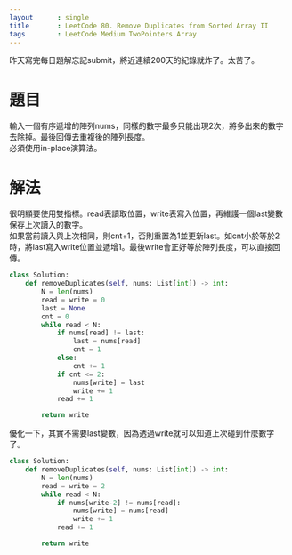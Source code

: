 ```yaml
---
layout      : single
title       : LeetCode 80. Remove Duplicates from Sorted Array II
tags 		: LeetCode Medium TwoPointers Array
---
```

昨天寫完每日題解忘記submit，將近連續200天的紀錄就炸了。太苦了。

# 題目
輸入一個有序遞增的陣列nums，同樣的數字最多只能出現2次，將多出來的數字去除掉。最後回傳去重複後的陣列長度。  
必須使用in-place演算法。

# 解法
很明顯要使用雙指標。read表讀取位置，write表寫入位置，再維護一個last變數保存上次讀入的數字。  
如果當前讀入與上次相同，則cnt+1，否則重置為1並更新last。如cnt小於等於2時，將last寫入write位置並遞增1。最後write會正好等於陣列長度，可以直接回傳。

```python
class Solution:
    def removeDuplicates(self, nums: List[int]) -> int:
        N = len(nums)
        read = write = 0
        last = None
        cnt = 0
        while read < N:
            if nums[read] != last:
                last = nums[read]
                cnt = 1
            else:
                cnt += 1
            if cnt <= 2:
                nums[write] = last
                write += 1
            read += 1

        return write
```

優化一下，其實不需要last變數，因為透過write就可以知道上次碰到什麼數字了。

```python
class Solution:
    def removeDuplicates(self, nums: List[int]) -> int:
        N = len(nums)
        read = write = 2
        while read < N:
            if nums[write-2] != nums[read]:
                nums[write] = nums[read]
                write += 1
            read += 1

        return write
```